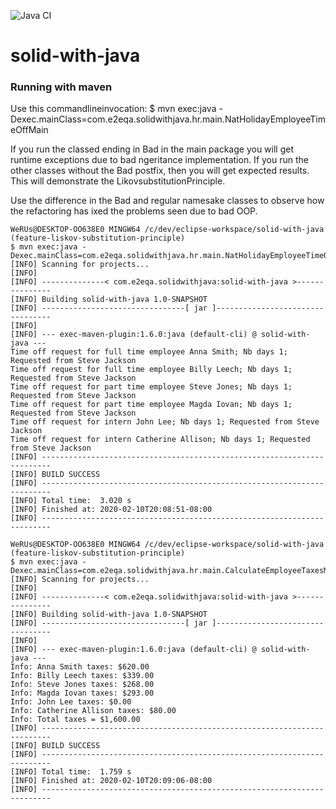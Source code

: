 ![Java CI](https://github.com/fawadmalik/solid-with-java/workflows/Java%20CI/badge.svg)
# solid-with-java

### Running with maven
Use this commandlineinvocation:
$ mvn exec:java -Dexec.mainClass=com.e2eqa.solidwithjava.hr.main.NatHolidayEmployeeTimeOffMain

If you run the classed ending in Bad in the main package you will get runtime exceptions due to bad ngeritance implementation.
If you run the other classes without the Bad postfix, then you will get expected results. This will demonstrate the LikovsubstitutionPrinciple.

Use the difference in the Bad and regular namesake classes to observe how the refactoring has ixed the problems seen due to bad OOP.
```
WeRUs@DESKTOP-OO638E0 MINGW64 /c/dev/eclipse-workspace/solid-with-java (feature-liskov-substitution-principle)
$ mvn exec:java -Dexec.mainClass=com.e2eqa.solidwithjava.hr.main.NatHolidayEmployeeTimeOffMain
[INFO] Scanning for projects...
[INFO]
[INFO] --------------< com.e2eqa.solidwithjava:solid-with-java >---------------
[INFO] Building solid-with-java 1.0-SNAPSHOT
[INFO] --------------------------------[ jar ]---------------------------------
[INFO]
[INFO] --- exec-maven-plugin:1.6.0:java (default-cli) @ solid-with-java ---
Time off request for full time employee Anna Smith; Nb days 1; Requested from Steve Jackson
Time off request for full time employee Billy Leech; Nb days 1; Requested from Steve Jackson
Time off request for part time employee Steve Jones; Nb days 1; Requested from Steve Jackson
Time off request for part time employee Magda Iovan; Nb days 1; Requested from Steve Jackson
Time off request for intern John Lee; Nb days 1; Requested from Steve Jackson
Time off request for intern Catherine Allison; Nb days 1; Requested from Steve Jackson
[INFO] ------------------------------------------------------------------------
[INFO] BUILD SUCCESS
[INFO] ------------------------------------------------------------------------
[INFO] Total time:  3.020 s
[INFO] Finished at: 2020-02-10T20:08:51-08:00
[INFO] ------------------------------------------------------------------------

WeRUs@DESKTOP-OO638E0 MINGW64 /c/dev/eclipse-workspace/solid-with-java (feature-liskov-substitution-principle)
$ mvn exec:java -Dexec.mainClass=com.e2eqa.solidwithjava.hr.main.CalculateEmployeeTaxesMain
[INFO] Scanning for projects...
[INFO]
[INFO] --------------< com.e2eqa.solidwithjava:solid-with-java >---------------
[INFO] Building solid-with-java 1.0-SNAPSHOT
[INFO] --------------------------------[ jar ]---------------------------------
[INFO]
[INFO] --- exec-maven-plugin:1.6.0:java (default-cli) @ solid-with-java ---
Info: Anna Smith taxes: $620.00
Info: Billy Leech taxes: $339.00
Info: Steve Jones taxes: $268.00
Info: Magda Iovan taxes: $293.00
Info: John Lee taxes: $0.00
Info: Catherine Allison taxes: $80.00
Info: Total taxes = $1,600.00
[INFO] ------------------------------------------------------------------------
[INFO] BUILD SUCCESS
[INFO] ------------------------------------------------------------------------
[INFO] Total time:  1.759 s
[INFO] Finished at: 2020-02-10T20:09:06-08:00
[INFO] ------------------------------------------------------------------------
```
